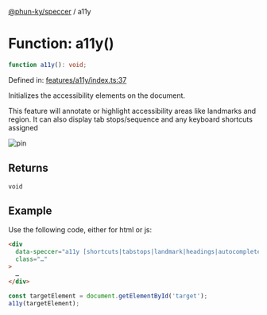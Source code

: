 [@phun-ky/speccer](../index.md) / a11y

# Function: a11y()

```ts
function a11y(): void;
```

Defined in:
[features/a11y/index.ts:37](https://github.com/phun-ky/speccer/blob/main/src/features/a11y/index.ts#L37)

Initializes the accessibility elements on the document.

This feature will annotate or highlight accessibility areas like landmarks and
region. It can also display tab stops/sequence and any keyboard shortcuts
assigned

![pin](/speccer-a11y-tabstops-light.png?raw=true)

## Returns

`void`

## Example

Use the following code, either for html or js:

```html
<div
  data-speccer="a11y [shortcuts|tabstops|landmark|headings|autocomplete]"
  class="…"
>
  …
</div>
```

```ts
const targetElement = document.getElementById('target');
a11y(targetElement);
```
